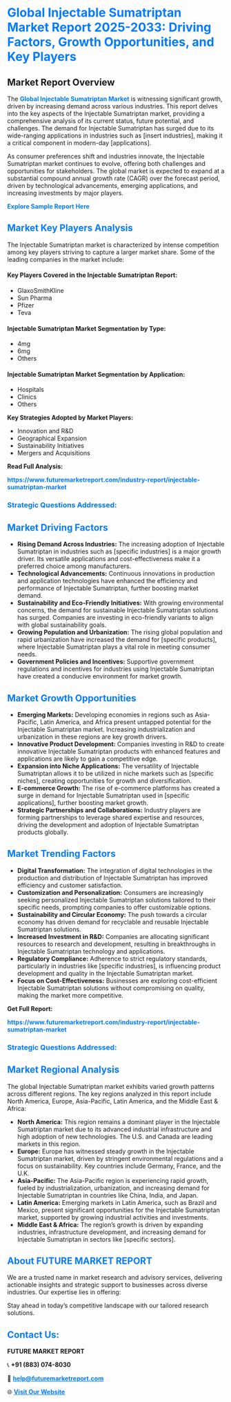 <h1 style="color: #007BFF;">Global Injectable Sumatriptan Market Report 2025-2033: Driving Factors, Growth Opportunities, and Key Players</h1>

<section id="overview">
<h2>Market Report Overview</h2>
<p>The <a href="https://www.futuremarketreport.com/industry-report/injectable-sumatriptan-market" style="color: #007BFF; text-decoration: none;"><strong>Global Injectable Sumatriptan Market</strong></a> is witnessing significant growth, driven by increasing demand across various industries. This report delves into the key aspects of the Injectable Sumatriptan market, providing a comprehensive analysis of its current status, future potential, and challenges. The demand for Injectable Sumatriptan has surged due to its wide-ranging applications in industries such as [insert industries], making it a critical component in modern-day [applications].</p>
<p>As consumer preferences shift and industries innovate, the Injectable Sumatriptan market continues to evolve, offering both challenges and opportunities for stakeholders. The global market is expected to expand at a substantial compound annual growth rate (CAGR) over the forecast period, driven by technological advancements, emerging applications, and increasing investments by major players.</p>
</section>

<section id="overview">
<p><a href="https://www.futuremarketreport.com/request-sample/reportId=79633" style="color: #007BFF; text-decoration: none;"><strong>Explore Sample Report Here</strong></a></p>
</section>

<section id="key-players">
<h2 style="color: #007BFF;">Market Key Players Analysis</h2>
<p>The Injectable Sumatriptan market is characterized by intense competition among key players striving to capture a larger market share. Some of the leading companies in the market include:</p>
<h4>Key Players Covered in the Injectable Sumatriptan Report:</h4>
<ul><li>GlaxoSmithKline</li><li>Sun Pharma</li><li>Pfizer</li><li>Teva</li></ul>
<h4>Injectable Sumatriptan Market Segmentation by Type:</h4>
<ul><li>4mg</li><li>6mg</li><li>Others</li></ul>

<h4>Injectable Sumatriptan Market Segmentation by Application:</h4>
<ul><li>Hospitals</li><li>Clinics</li><li>Others</li></ul>
<p><strong>Key Strategies Adopted by Market Players:</strong></p>
<ul>
<li>Innovation and R&D</li>
<li>Geographical Expansion</li>
<li>Sustainability Initiatives</li>
<li>Mergers and Acquisitions</li>
</ul>
</section>

<section>
<p><strong>Read Full Analysis: </strong></p><a href="https://www.futuremarketreport.com/industry-report/injectable-sumatriptan-market" style="color: #007BFF; text-decoration: none;"><strong>https://www.futuremarketreport.com/industry-report/injectable-sumatriptan-market</strong></a>
<h3 style="color: #007BFF;">Strategic Questions Addressed:</h3>
</section>

<section id="driving-factors">
<h2 style="color: #007BFF;">Market Driving Factors</h2>
<ul>
<li><strong>Rising Demand Across Industries:</strong> The increasing adoption of Injectable Sumatriptan in industries such as [specific industries] is a major growth driver. Its versatile applications and cost-effectiveness make it a preferred choice among manufacturers.</li>
<li><strong>Technological Advancements:</strong> Continuous innovations in production and application technologies have enhanced the efficiency and performance of Injectable Sumatriptan, further boosting market demand.</li>
<li><strong>Sustainability and Eco-Friendly Initiatives:</strong> With growing environmental concerns, the demand for sustainable Injectable Sumatriptan solutions has surged. Companies are investing in eco-friendly variants to align with global sustainability goals.</li>
<li><strong>Growing Population and Urbanization:</strong> The rising global population and rapid urbanization have increased the demand for [specific products], where Injectable Sumatriptan plays a vital role in meeting consumer needs.</li>
<li><strong>Government Policies and Incentives:</strong> Supportive government regulations and incentives for industries using Injectable Sumatriptan have created a conducive environment for market growth.</li>
</ul>
</section>

<section id="growth-opportunities">
<h2 style="color: #007BFF;">Market Growth Opportunities</h2>
<ul>
<li><strong>Emerging Markets:</strong> Developing economies in regions such as Asia-Pacific, Latin America, and Africa present untapped potential for the Injectable Sumatriptan market. Increasing industrialization and urbanization in these regions are key growth drivers.</li>
<li><strong>Innovative Product Development:</strong> Companies investing in R&D to create innovative Injectable Sumatriptan products with enhanced features and applications are likely to gain a competitive edge.</li>
<li><strong>Expansion into Niche Applications:</strong> The versatility of Injectable Sumatriptan allows it to be utilized in niche markets such as [specific niches], creating opportunities for growth and diversification.</li>
<li><strong>E-commerce Growth:</strong> The rise of e-commerce platforms has created a surge in demand for Injectable Sumatriptan used in [specific applications], further boosting market growth.</li>
<li><strong>Strategic Partnerships and Collaborations:</strong> Industry players are forming partnerships to leverage shared expertise and resources, driving the development and adoption of Injectable Sumatriptan products globally.</li>
</ul>
</section>

<section id="trending-factors">
<h2 style="color: #007BFF;">Market Trending Factors</h2>
<ul>
<li><strong>Digital Transformation:</strong> The integration of digital technologies in the production and distribution of Injectable Sumatriptan has improved efficiency and customer satisfaction.</li>
<li><strong>Customization and Personalization:</strong> Consumers are increasingly seeking personalized Injectable Sumatriptan solutions tailored to their specific needs, prompting companies to offer customizable options.</li>
<li><strong>Sustainability and Circular Economy:</strong> The push towards a circular economy has driven demand for recyclable and reusable Injectable Sumatriptan solutions.</li>
<li><strong>Increased Investment in R&D:</strong> Companies are allocating significant resources to research and development, resulting in breakthroughs in Injectable Sumatriptan technology and applications.</li>
<li><strong>Regulatory Compliance:</strong> Adherence to strict regulatory standards, particularly in industries like [specific industries], is influencing product development and quality in the Injectable Sumatriptan market.</li>
<li><strong>Focus on Cost-Effectiveness:</strong> Businesses are exploring cost-efficient Injectable Sumatriptan solutions without compromising on quality, making the market more competitive.</li>
</ul>
</section>

<section>
<p><strong>Get Full Report: </strong></p><a href="https://www.futuremarketreport.com/industry-report/injectable-sumatriptan-market" style="color: #007BFF; text-decoration: none;"><strong>https://www.futuremarketreport.com/industry-report/injectable-sumatriptan-market</strong></a>
<h3 style="color: #007BFF;">Strategic Questions Addressed:</h3>
</section>


<section id="regional-analysis">
<h2 style="color: #007BFF;">Market Regional Analysis</h2>
<p>The global Injectable Sumatriptan market exhibits varied growth patterns across different regions. The key regions analyzed in this report include North America, Europe, Asia-Pacific, Latin America, and the Middle East & Africa:</p>
<ul>
<li><strong>North America:</strong> This region remains a dominant player in the Injectable Sumatriptan market due to its advanced industrial infrastructure and high adoption of new technologies. The U.S. and Canada are leading markets in this region.</li>
<li><strong>Europe:</strong> Europe has witnessed steady growth in the Injectable Sumatriptan market, driven by stringent environmental regulations and a focus on sustainability. Key countries include Germany, France, and the U.K.</li>
<li><strong>Asia-Pacific:</strong> The Asia-Pacific region is experiencing rapid growth, fueled by industrialization, urbanization, and increasing demand for Injectable Sumatriptan in countries like China, India, and Japan.</li>
<li><strong>Latin America:</strong> Emerging markets in Latin America, such as Brazil and Mexico, present significant opportunities for the Injectable Sumatriptan market, supported by growing industrial activities and investments.</li>
<li><strong>Middle East & Africa:</strong> The region’s growth is driven by expanding industries, infrastructure development, and increasing demand for Injectable Sumatriptan in sectors like [specific sectors].</li>
</ul>
</section>

<footer>
<h2 style="color: #007BFF;">About FUTURE MARKET REPORT</h2>
<p>We are a trusted name in market research and advisory services, delivering actionable insights and strategic support to businesses across diverse industries. Our expertise lies in offering:</p>

<p>Stay ahead in today’s competitive landscape with our tailored research solutions.</p>

<h2 style="color: #007BFF;">Contact Us:</h2>
<p><strong>FUTURE MARKET REPORT</strong></p>
<p>📞 <strong>+91 (883) 074-8030</strong></p>
<p>📧 <strong><a href="mailto:help@futuremarketreport.com" style="color: #007BFF;">help@futuremarketreport.com</a></strong></p>
<p>🌐 <strong><a href="https://www.futuremarketreport.com/" style="color: #007BFF;">Visit Our Website</a></strong></p>
</footer>